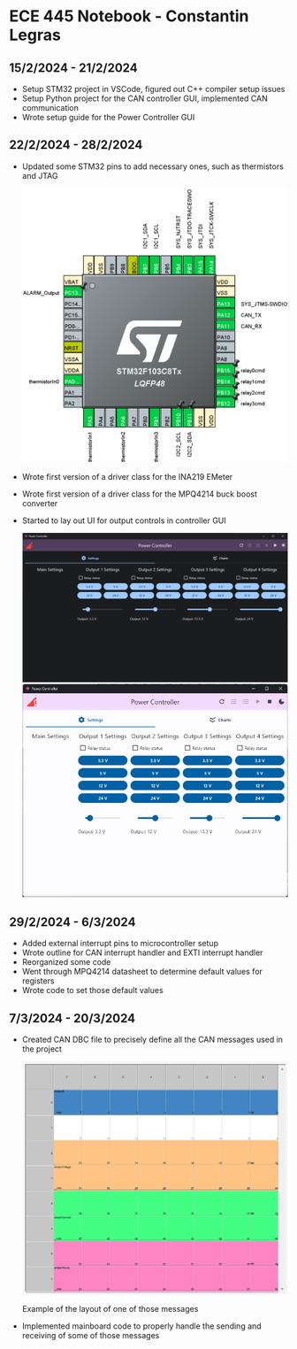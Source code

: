 # ECE 445 Notebook - Constantin Legras

## 15/2/2024 - 21/2/2024

* Setup STM32 project in VSCode, figured out C++ compiler setup issues
* Setup Python project for the CAN controller GUI, implemented CAN communication
* Wrote setup guide for the Power Controller GUI

## 22/2/2024 - 28/2/2024

* Updated some STM32 pins to add necessary ones, such as thermistors and JTAG

  <img src="./assets/image-20240229100536302.png" alt="image-20240229100536302" style="zoom:50%;" />

* Wrote first version of a driver class for the INA219 EMeter

* Wrote first version of a driver class for the MPQ4214 buck boost converter

* Started to lay out UI for output controls in controller GUI

  <img src="./assets/image-20240229100100083.png" alt="image-20240229100100083" style="zoom:67%;" />

  <img src="./assets/image-20240229100129152.png" alt="image-20240229100129152" style="zoom:67%;" />
  

## 29/2/2024 - 6/3/2024

* Added external interrupt pins to microcontroller setup
* Wrote outline for CAN interrupt handler and EXTI interrupt handler
* Reorganized some code
* Went through MPQ4214 datasheet to determine default values for registers
* Wrote code to set those default values

## 7/3/2024 - 20/3/2024

* Created CAN DBC file to precisely define all the CAN messages used in the project

  ![image-20240321104400544](./assets/image-20240321104400544.png)

  Example of the layout of one of those messages

* Implemented mainboard code to properly handle the sending and receiving of some of those messages
